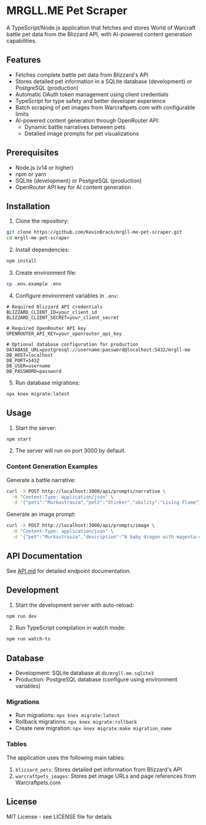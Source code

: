 # MRGLL.ME Pet Scraper

A TypeScript/Node.js application that fetches and stores World of Warcraft battle pet data from the Blizzard API, with AI-powered content generation capabilities.

## Features

-   Fetches complete battle pet data from Blizzard's API
-   Stores detailed pet information in a SQLite database (development) or PostgreSQL (production)
-   Automatic OAuth token management using client credentials
-   TypeScript for type safety and better developer experience
-   Batch scraping of pet images from Warcraftpets.com with configurable limits
-   AI-powered content generation through OpenRouter API:
    -   Dynamic battle narratives between pets
    -   Detailed image prompts for pet visualizations

## Prerequisites

-   Node.js (v14 or higher)
-   npm or yarn
-   SQLite (development) or PostgreSQL (production)
-   OpenRouter API key for AI content generation

## Installation

1. Clone the repository:

```bash
git clone https://github.com/KevinBrack/mrgll-me-pet-scraper.git
cd mrgll-me-pet-scraper
```

2. Install dependencies:

```bash
npm install
```

3. Create environment file:

```bash
cp .env.example .env
```

4. Configure environment variables in `.env`:

```
# Required Blizzard API credentials
BLIZZARD_CLIENT_ID=your_client_id
BLIZZARD_CLIENT_SECRET=your_client_secret

# Required OpenRouter API key
OPENROUTER_API_KEY=your_openrouter_api_key

# Optional database configuration for production
DATABASE_URL=postgresql://username:password@localhost:5432/mrgll-me
DB_HOST=localhost
DB_PORT=5432
DB_USER=username
DB_PASSWORD=password
```

5. Run database migrations:

```bash
npx knex migrate:latest
```

## Usage

1. Start the server:

```bash
npm start
```

2. The server will run on port 3000 by default.

### Content Generation Examples

Generate a battle narrative:

```bash
curl -X POST http://localhost:3000/api/prompts/narrative \
  -H "Content-Type: application/json" \
  -d '{"pet1":"Murkastrasza","pet2":"Stinker","ability":"Living Flame"}'
```

Generate an image prompt:

```bash
curl -X POST http://localhost:3000/api/prompts/image \
  -H "Content-Type: application/json" \
  -d '{"pet":"Murkastrasza","description":"A baby dragon with magenta-red scales"}'
```

## API Documentation

See [API.md](API.md) for detailed endpoint documentation.

## Development

1. Start the development server with auto-reload:

```bash
npm run dev
```

2. Run TypeScript compilation in watch mode:

```bash
npm run watch-ts
```

## Database

-   Development: SQLite database at `db/mrgll-me.sqlite3`
-   Production: PostgreSQL database (configure using environment variables)

### Migrations

-   Run migrations: `npx knex migrate:latest`
-   Rollback migrations: `npx knex migrate:rollback`
-   Create new migration: `npx knex migrate:make migration_name`

### Tables

The application uses the following main tables:

1. `blizzard_pets`: Stores detailed pet information from Blizzard's API
2. `warcraftpets_images`: Stores pet image URLs and page references from Warcraftpets.com

## License

MIT License - see LICENSE file for details
